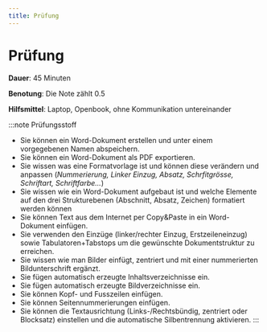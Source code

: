 ```yaml
---
title: Prüfung
---
```


# Prüfung

**Dauer**: 45 Minuten

**Benotung**: Die Note zählt $0.5$

**Hilfsmittel**: Laptop, Openbook, ohne Kommunikation untereinander


:::note Prüfungsstoff
- Sie können ein Word-Dokument erstellen und unter einem vorgegebenen Namen abspeichern.
- Sie können ein Word-Dokument als PDF exportieren.
- Sie wissen was eine Formatvorlage ist und können diese verändern und anpassen (*Nummerierung, Linker Einzug, Absatz, Schrfitgrösse, Schriftart, Schriftfarbe...*)
- Sie wissen wie ein Word-Dokument aufgebaut ist und welche Elemente auf den drei Strukturebenen (Abschnitt, Absatz, Zeichen) formatiert werden können
- Sie können Text aus dem Internet per Copy&Paste in ein Word-Dokument einfügen.
- Sie verwenden den Einzüge (linker/rechter Einzug, Erstzeileneinzug) sowie Tabulatoren+Tabstops um die gewünschte Dokumentstruktur zu erreichen.
- Sie wissen wie man Bilder einfügt, zentriert und mit einer nummerierten Bildunterschrift ergänzt.
- Sie fügen automatisch erzeugte Inhaltsverzeichnisse ein.
- Sie fügen automatisch erzeugte Bildverzeichnisse ein.
- Sie können Kopf- und Fusszeilen einfügen.
- Sie können Seitennummerierungen einfügen.
- Sie können die Textausrichtung (Links-/Rechtsbündig, zentriert oder Blocksatz) einstellen und die automatische Silbentrennung aktivieren.
:::